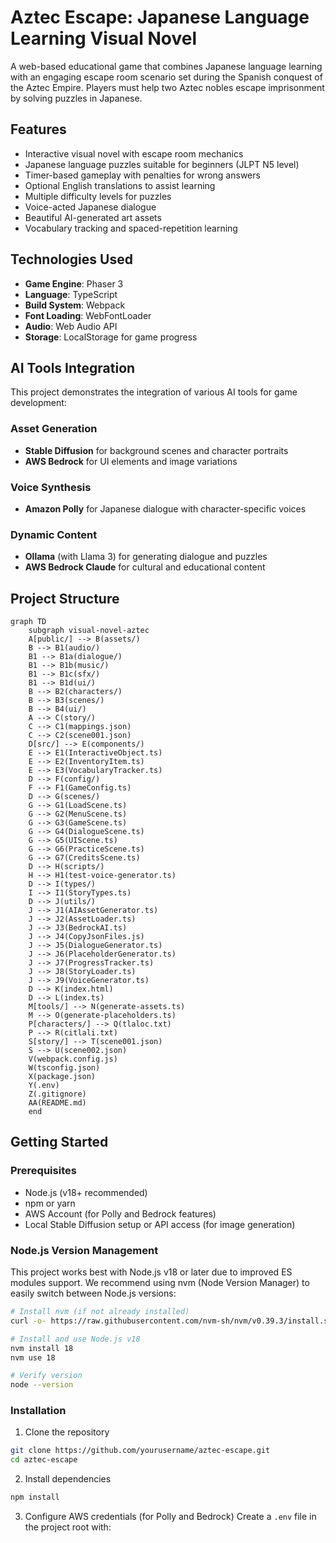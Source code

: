 # Aztec Escape: Japanese Language Learning Visual Novel

A web-based educational game that combines Japanese language learning with an engaging escape room scenario set during the Spanish conquest of the Aztec Empire. Players must help two Aztec nobles escape imprisonment by solving puzzles in Japanese.

## Features

- Interactive visual novel with escape room mechanics
- Japanese language puzzles suitable for beginners (JLPT N5 level)
- Timer-based gameplay with penalties for wrong answers
- Optional English translations to assist learning
- Multiple difficulty levels for puzzles
- Voice-acted Japanese dialogue
- Beautiful AI-generated art assets
- Vocabulary tracking and spaced-repetition learning

## Technologies Used

- **Game Engine**: Phaser 3
- **Language**: TypeScript
- **Build System**: Webpack
- **Font Loading**: WebFontLoader
- **Audio**: Web Audio API
- **Storage**: LocalStorage for game progress

## AI Tools Integration

This project demonstrates the integration of various AI tools for game development:

### Asset Generation
- **Stable Diffusion** for background scenes and character portraits
- **AWS Bedrock** for UI elements and image variations

### Voice Synthesis
- **Amazon Polly** for Japanese dialogue with character-specific voices

### Dynamic Content
- **Ollama** (with Llama 3) for generating dialogue and puzzles
- **AWS Bedrock Claude** for cultural and educational content

## Project Structure

```mermaid
graph TD
    subgraph visual-novel-aztec
    A[public/] --> B(assets/)
    B --> B1(audio/)
    B1 --> B1a(dialogue/)
    B1 --> B1b(music/)
    B1 --> B1c(sfx/)
    B1 --> B1d(ui/)
    B --> B2(characters/)
    B --> B3(scenes/)
    B --> B4(ui/)
    A --> C(story/)
    C --> C1(mappings.json)
    C --> C2(scene001.json)
    D[src/] --> E(components/)
    E --> E1(InteractiveObject.ts)
    E --> E2(InventoryItem.ts)
    E --> E3(VocabularyTracker.ts)
    D --> F(config/)
    F --> F1(GameConfig.ts)
    D --> G(scenes/)
    G --> G1(LoadScene.ts)
    G --> G2(MenuScene.ts)
    G --> G3(GameScene.ts)
    G --> G4(DialogueScene.ts)
    G --> G5(UIScene.ts)
    G --> G6(PracticeScene.ts)
    G --> G7(CreditsScene.ts)
    D --> H(scripts/)
    H --> H1(test-voice-generator.ts)
    D --> I(types/)
    I --> I1(StoryTypes.ts)
    D --> J(utils/)
    J --> J1(AIAssetGenerator.ts)
    J --> J2(AssetLoader.ts)
    J --> J3(BedrockAI.ts)
    J --> J4(CopyJsonFiles.js)
    J --> J5(DialogueGenerator.ts)
    J --> J6(PlaceholderGenerator.ts)
    J --> J7(ProgressTracker.ts)
    J --> J8(StoryLoader.ts)
    J --> J9(VoiceGenerator.ts)
    D --> K(index.html)
    D --> L(index.ts)
    M[tools/] --> N(generate-assets.ts)
    M --> O(generate-placeholders.ts)
    P[characters/] --> Q(tlaloc.txt)
    P --> R(citlali.txt)
    S[story/] --> T(scene001.json)
    S --> U(scene002.json)
    V(webpack.config.js)
    W(tsconfig.json)
    X(package.json)
    Y(.env)
    Z(.gitignore)
    AA(README.md)
    end
```

## Getting Started

### Prerequisites
- Node.js (v18+ recommended)
- npm or yarn
- AWS Account (for Polly and Bedrock features)
- Local Stable Diffusion setup or API access (for image generation)

### Node.js Version Management
This project works best with Node.js v18 or later due to improved ES modules support. We recommend using nvm (Node Version Manager) to easily switch between Node.js versions:

```bash
# Install nvm (if not already installed)
curl -o- https://raw.githubusercontent.com/nvm-sh/nvm/v0.39.3/install.sh | bash

# Install and use Node.js v18
nvm install 18
nvm use 18

# Verify version
node --version
```

### Installation

1. Clone the repository
```bash
git clone https://github.com/yourusername/aztec-escape.git
cd aztec-escape
```

2. Install dependencies
```bash 
npm install
```

3. Configure AWS credentials (for Polly and Bedrock)
Create a `.env` file in the project root with:
